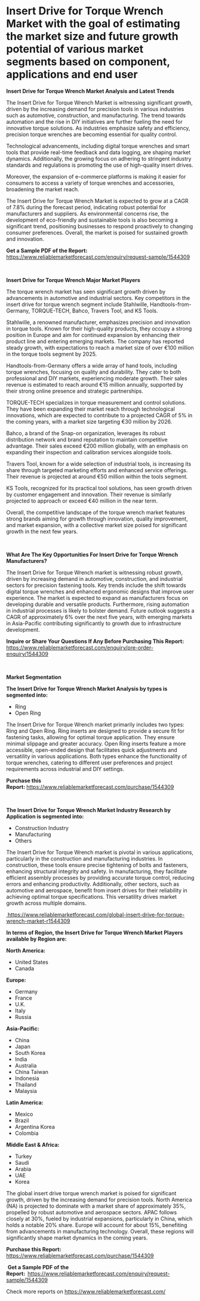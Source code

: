 <p><h1>Insert Drive for Torque Wrench Market with the goal of estimating the market size and future growth potential of various market segments based on component, applications and end user</h1></p><p><strong>Insert Drive for Torque Wrench Market Analysis and Latest Trends</strong></p>
<p><p>The Insert Drive for Torque Wrench Market is witnessing significant growth, driven by the increasing demand for precision tools in various industries such as automotive, construction, and manufacturing. The trend towards automation and the rise in DIY initiatives are further fueling the need for innovative torque solutions. As industries emphasize safety and efficiency, precision torque wrenches are becoming essential for quality control.</p><p>Technological advancements, including digital torque wrenches and smart tools that provide real-time feedback and data logging, are shaping market dynamics. Additionally, the growing focus on adhering to stringent industry standards and regulations is promoting the use of high-quality insert drives. </p><p>Moreover, the expansion of e-commerce platforms is making it easier for consumers to access a variety of torque wrenches and accessories, broadening the market reach. </p><p>The Insert Drive for Torque Wrench Market is expected to grow at a CAGR of 7.8% during the forecast period, indicating robust potential for manufacturers and suppliers. As environmental concerns rise, the development of eco-friendly and sustainable tools is also becoming a significant trend, positioning businesses to respond proactively to changing consumer preferences. Overall, the market is poised for sustained growth and innovation.</p></p>
<p><strong>Get a Sample PDF of the Report:&nbsp;</strong> <a href="https://www.reliablemarketforecast.com/enquiry/request-sample/1544309?utm_campaign=2313&utm_medium=2&utm_source=Github&utm_content=ia&utm_term=27022025&utm_id=insert-drive-for-torque-wrench">https://www.reliablemarketforecast.com/enquiry/request-sample/1544309</a></p>
<p>&nbsp;</p>
<p><strong>Insert Drive for Torque Wrench Major Market Players</strong></p>
<p><p>The torque wrench market has seen significant growth driven by advancements in automotive and industrial sectors. Key competitors in the insert drive for torque wrench segment include Stahlwille, Handtools-from-Germany, TORQUE-TECH, Bahco, Travers Tool, and KS Tools.</p><p>Stahlwille, a renowned manufacturer, emphasizes precision and innovation in torque tools. Known for their high-quality products, they occupy a strong position in Europe and aim for continued expansion by enhancing their product line and entering emerging markets. The company has reported steady growth, with expectations to reach a market size of over €100 million in the torque tools segment by 2025.</p><p>Handtools-from-Germany offers a wide array of hand tools, including torque wrenches, focusing on quality and durability. They cater to both professional and DIY markets, experiencing moderate growth. Their sales revenue is estimated to reach around €15 million annually, supported by their strong online presence and strategic partnerships.</p><p>TORQUE-TECH specializes in torque measurement and control solutions. They have been expanding their market reach through technological innovations, which are expected to contribute to a projected CAGR of 5% in the coming years, with a market size targeting €30 million by 2026.</p><p>Bahco, a brand of the Snap-on organization, leverages its robust distribution network and brand reputation to maintain competitive advantage. Their sales exceed €200 million globally, with an emphasis on expanding their inspection and calibration services alongside tools.</p><p>Travers Tool, known for a wide selection of industrial tools, is increasing its share through targeted marketing efforts and enhanced service offerings. Their revenue is projected at around €50 million within the tools segment.</p><p>KS Tools, recognized for its practical tool solutions, has seen growth driven by customer engagement and innovation. Their revenue is similarly projected to approach or exceed €40 million in the near term.</p><p>Overall, the competitive landscape of the torque wrench market features strong brands aiming for growth through innovation, quality improvement, and market expansion, with a collective market size poised for significant growth in the next few years.</p></p>
<p>&nbsp;</p>
<p><strong>What Are The Key Opportunities For Insert Drive for Torque Wrench Manufacturers?</strong></p>
<p><p>The Insert Drive for Torque Wrench market is witnessing robust growth, driven by increasing demand in automotive, construction, and industrial sectors for precision fastening tools. Key trends include the shift towards digital torque wrenches and enhanced ergonomic designs that improve user experience. The market is expected to expand as manufacturers focus on developing durable and versatile products. Furthermore, rising automation in industrial processes is likely to bolster demand. Future outlook suggests a CAGR of approximately 6% over the next five years, with emerging markets in Asia-Pacific contributing significantly to growth due to infrastructure development.</p></p>
<p><strong>Inquire or Share Your Questions If Any Before Purchasing This Report:</strong> <a href="https://www.reliablemarketforecast.com/enquiry/pre-order-enquiry/1544309?utm_campaign=2313&utm_medium=2&utm_source=Github&utm_content=ia&utm_term=27022025&utm_id=insert-drive-for-torque-wrench">https://www.reliablemarketforecast.com/enquiry/pre-order-enquiry/1544309</a></p>
<p>&nbsp;</p>
<p><strong>Market Segmentation</strong></p>
<p><strong>The Insert Drive for Torque Wrench Market Analysis by types is segmented into:</strong></p>
<p><ul><li>Ring</li><li>Open Ring</li></ul></p>
<p><p>The Insert Drive for Torque Wrench market primarily includes two types: Ring and Open Ring. Ring inserts are designed to provide a secure fit for fastening tasks, allowing for optimal torque application. They ensure minimal slippage and greater accuracy. Open Ring inserts feature a more accessible, open-ended design that facilitates quick adjustments and versatility in various applications. Both types enhance the functionality of torque wrenches, catering to different user preferences and project requirements across industrial and DIY settings.</p></p>
<p><strong>Purchase this Report:&nbsp;</strong><a href="https://www.reliablemarketforecast.com/purchase/1544309?utm_campaign=2313&utm_medium=2&utm_source=Github&utm_content=ia&utm_term=27022025&utm_id=insert-drive-for-torque-wrench">https://www.reliablemarketforecast.com/purchase/1544309</a></p>
<p>&nbsp;</p>
<p><strong>The Insert Drive for Torque Wrench Market Industry Research by Application is segmented into:</strong></p>
<p><ul><li>Construction Industry</li><li>Manufacturing</li><li>Others</li></ul></p>
<p><p>The Insert Drive for Torque Wrench market is pivotal in various applications, particularly in the construction and manufacturing industries. In construction, these tools ensure precise tightening of bolts and fasteners, enhancing structural integrity and safety. In manufacturing, they facilitate efficient assembly processes by providing accurate torque control, reducing errors and enhancing productivity. Additionally, other sectors, such as automotive and aerospace, benefit from insert drives for their reliability in achieving optimal torque specifications. This versatility drives market growth across multiple domains.</p></p>
<p><a href="https://www.reliablemarketforecast.com/global-insert-drive-for-torque-wrench-market-r1544309?utm_campaign=2313&utm_medium=2&utm_source=Github&utm_content=ia&utm_term=27022025&utm_id=insert-drive-for-torque-wrench">&nbsp;https://www.reliablemarketforecast.com/global-insert-drive-for-torque-wrench-market-r1544309</a></p>
<p><strong>In terms of Region, the Insert Drive for Torque Wrench Market Players available by Region are:</strong></p>
<p>
    <p> <strong> North America: </strong>
        <ul>
            <li>United States</li>
            <li>Canada</li>
        </ul>
        </p> 
    <p> <strong> Europe: </strong>
        <ul>
            <li>Germany</li>
            <li>France</li>
            <li>U.K.</li>
            <li>Italy</li>
            <li>Russia</li>
        </ul>
        </p> 
    <p> <strong> Asia-Pacific: </strong>
        <ul>
            <li>China</li>
            <li>Japan</li>
            <li>South Korea</li>
            <li>India</li>
            <li>Australia</li>
            <li>China Taiwan</li>
            <li>Indonesia</li>
            <li>Thailand</li>
            <li>Malaysia</li>
        </ul>
        </p> 
    <p> <strong> Latin America: </strong>
        <ul>
            <li>Mexico</li>
            <li>Brazil</li>
            <li>Argentina Korea</li>
            <li>Colombia</li>
        </ul>
        </p> 
    <p> <strong> Middle East & Africa: </strong>
        <ul>
            <li>Turkey</li>
            <li>Saudi</li>
            <li>Arabia</li>
            <li>UAE</li>
            <li>Korea</li>
        </ul>
    </p>
    </p>
<p><p>The global insert drive torque wrench market is poised for significant growth, driven by the increasing demand for precision tools. North America (NA) is projected to dominate with a market share of approximately 35%, propelled by robust automotive and aerospace sectors. APAC follows closely at 30%, fueled by industrial expansions, particularly in China, which holds a notable 20% share. Europe will account for about 15%, benefiting from advancements in manufacturing technology. Overall, these regions will significantly shape market dynamics in the coming years.</p></p>
<p><strong>Purchase this Report: </strong><a href="https://www.reliablemarketforecast.com/purchase/1544309?utm_campaign=2313&utm_medium=2&utm_source=Github&utm_content=ia&utm_term=27022025&utm_id=insert-drive-for-torque-wrench">https://www.reliablemarketforecast.com/purchase/1544309</a></p>
<p>&nbsp;<strong>Get a Sample PDF of the Report:&nbsp;&nbsp;</strong><a href="https://www.reliablemarketforecast.com/enquiry/request-sample/1544309?utm_campaign=2313&utm_medium=2&utm_source=Github&utm_content=ia&utm_term=27022025&utm_id=insert-drive-for-torque-wrench">https://www.reliablemarketforecast.com/enquiry/request-sample/1544309</a></p>
<p><strong></strong></p>
<p>Check more reports on <a href="https://www.reliablemarketforecast.com/?utm_campaign=2313&utm_medium=2&utm_source=Github&utm_content=ia&utm_term=27022025&utm_id=insert-drive-for-torque-wrench">https://www.reliablemarketforecast.com/</a></p>